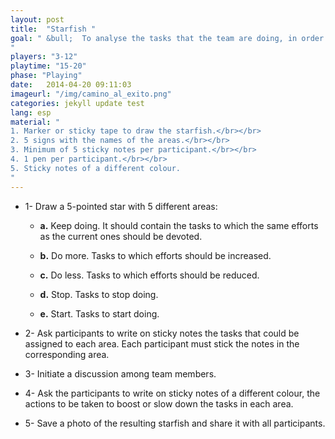 ```yaml
---
layout: post
title:  "Starfish "
goal: " &bull;  To analyse the tasks that the team are doing, in order to know which ones to boost and which ones to stop doing.
"
players: "3-12"
playtime: "15-20"
phase: "Playing"
date:   2014-04-20 09:11:03
imageurl: "/img/camino_al_exito.png"
categories: jekyll update test
lang: esp
material: "
1. Marker or sticky tape to draw the starfish.</br></br>
2. 5 signs with the names of the areas.</br></br>
3. Minimum of 5 sticky notes per participant.</br></br>
4. 1 pen per participant.</br></br>
5. Sticky notes of a different colour.
"
---
```

- 1- Draw a 5-pointed star with 5 different areas:

	- <b>a.</b> Keep doing. It should contain the tasks to which the same efforts as the current ones should be devoted.

	- <b>b.</b> Do more. Tasks to which efforts should be increased.

	- <b>c.</b> Do less. Tasks to which efforts should be reduced.

	- <b>d.</b> Stop. Tasks to stop doing.

	- <b>e.</b> Start. Tasks to start doing.

- 2- Ask participants to write on sticky notes the tasks that could be assigned to each area. Each participant must stick the notes in the corresponding area.

- 3- Initiate a discussion among team members.

- 4- Ask the participants to write on sticky notes of a different colour, the actions to be taken to boost or slow down the tasks in each area.

- 5- Save a photo of the resulting starfish and share it with all participants.
